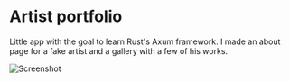 # Artist portfolio

Little app with the goal to learn Rust's Axum framework. I made an about page for a fake artist and a gallery with a few of his works.

![Screenshot](screenshot.png)
